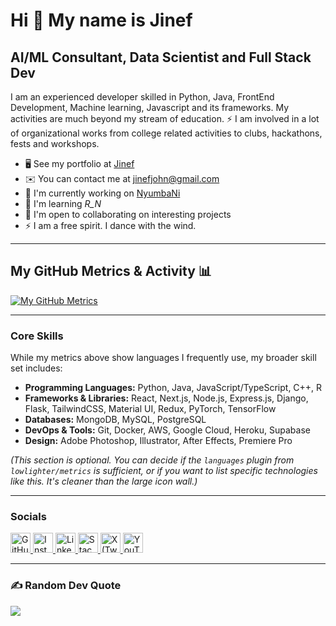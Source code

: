 # Hi 👋 My name is Jinef

AI/ML Consultant, Data Scientist and Full Stack Dev
-------------------------------------------------

I am an experienced developer skilled in Python, Java, FrontEnd Development, Machine learning, Javascript and its frameworks. My activities are much beyond my stream of education. ⚡ I am involved in a lot of organizational works from college related activities to clubs, hackathons, fests and workshops.

* 🖥️ See my portfolio at [Jinef](https://jinef.netlify.app/)
* ✉️ You can contact me at [jinefjohn@gmail.com](mailto:jinefjohn@gmail.com)
* 🚀 I'm currently working on [NyumbaNi](http://rafiki.ai)
* 🧠 I'm learning _R_N_
* 🤝 I'm open to collaborating on interesting projects
* ⚡ I am a free spirit. I dance with the wind.

---

## My GitHub Metrics & Activity 📊

[![My GitHub Metrics](https://metrics.lecoq.io/jinef-john?token=YOUR_GITHUB_PAT_HERE_IF_NEEDED&plugins=header,summary,languages,isocalendar,habits&base=header,activity,community&plugin_header_title=Jinef+John&plugin_header_text=AI/ML+Consultant,+Data+Scientist+%26+Full+Stack+Dev&plugin_header_spacing=16&plugin_languages_limit=8&plugin_languages_colors=github&plugin_isocalendar_duration=full-year&plugin_habits_charts=false&plugin_habits_trim=true&config_timezone=Africa/Nairobi)](https://github.com/lowlighter/metrics)

---

### Core Skills

While my metrics above show languages I frequently use, my broader skill set includes:

* **Programming Languages:** Python, Java, JavaScript/TypeScript, C++, R
* **Frameworks & Libraries:** React, Next.js, Node.js, Express.js, Django, Flask, TailwindCSS, Material UI, Redux, PyTorch, TensorFlow
* **Databases:** MongoDB, MySQL, PostgreSQL
* **DevOps & Tools:** Git, Docker, AWS, Google Cloud, Heroku, Supabase
* **Design:** Adobe Photoshop, Illustrator, After Effects, Premiere Pro

*(This section is optional. You can decide if the `languages` plugin from `lowlighter/metrics` is sufficient, or if you want to list specific technologies like this. It's cleaner than the large icon wall.)*

---

### Socials

<p align="left">
  <a href="https://www.github.com/jinef-john" target="_blank" rel="noreferrer">
    <picture>
      <source media="(prefers-color-scheme: dark)" srcset="https://raw.githubusercontent.com/danielcranney/readme-generator/main/public/icons/socials/github-dark.svg" />
      <source media="(prefers-color-scheme: light)" srcset="https://raw.githubusercontent.com/danielcranney/readme-generator/main/public/icons/socials/github.svg" />
      <img src="https://raw.githubusercontent.com/danielcranney/readme-generator/main/public/icons/socials/github.svg" width="32" height="32" alt="GitHub" />
    </picture>
  </a>
  <a href="http://www.instagram.com/jinef_john--" target="_blank" rel="noreferrer">
    <img src="https://raw.githubusercontent.com/danielcranney/readme-generator/main/public/icons/socials/instagram.svg" width="32" height="32" alt="Instagram" />
  </a>
  <a href="https://www.linkedin.com/in/jinef-john-02407a240--" target="_blank" rel="noreferrer">
    <img src="https://raw.githubusercontent.com/danielcranney/readme-generator/main/public/icons/socials/linkedin.svg" width="32" height="32" alt="LinkedIn" />
  </a>
  <a href="https://www.stackoverflow.com/users/19168758" target="_blank" rel="noreferrer">
    <img src="https://raw.githubusercontent.com/danielcranney/readme-generator/main/public/icons/socials/stackoverflow.svg" width="32" height="32" alt="Stack Overflow" />
  </a>
  <a href="https://www.x.com/jinefjohn" target="_blank" rel="noreferrer">
    <picture>
      <source media="(prefers-color-scheme: dark)" srcset="https://raw.githubusercontent.com/danielcranney/readme-generator/main/public/icons/socials/twitter-dark.svg" />
      <source media="(prefers-color-scheme: light)" srcset="https://raw.githubusercontent.com/danielcranney/readme-generator/main/public/icons/socials/twitter.svg" />
      <img src="https://raw.githubusercontent.com/danielcranney/readme-generator/main/public/icons/socials/twitter.svg" width="32" height="32" alt="X (Twitter)" />
    </picture>
  </a>
  <a href="https://www.youtube.com/@UC0ct-6BHYbpYeXYqjN5LgFw" target="_blank" rel="noreferrer"> <img src="https://raw.githubusercontent.com/danielcranney/readme-generator/main/public/icons/socials/youtube.svg" width="32" height="32" alt="YouTube" />
  </a>
</p>

---

### ✍️ Random Dev Quote
![](https://quotes-github-readme.vercel.app/api?type=horizontal&theme=radical)
